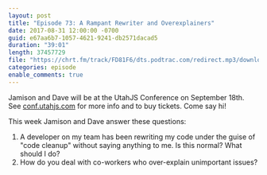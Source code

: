 ```yaml
---
layout: post
title: "Episode 73: A Rampant Rewriter and Overexplainers"
date: 2017-08-31 12:00:00 -0700
guid: e67aa6b7-1057-4621-9241-db2571dacad5
duration: "39:01"
length: 37457729
file: "https://chrt.fm/track/FD81F6/dts.podtrac.com/redirect.mp3/download.softskills.audio/sse-073.mp3"
categories: episode
enable_comments: true
---
```


Jamison and Dave will be at the UtahJS Conference on September 18th. See [conf.utahjs.com](https://conf.utahjs.com) for more info and to buy tickets. Come say hi!

This week Jamison and Dave answer these questions:

1. A developer on my team has been rewriting my code under the guise of "code cleanup" without saying anything to me. Is this normal? What should I do?
2. How do you deal with co-workers who over-explain unimportant issues?
